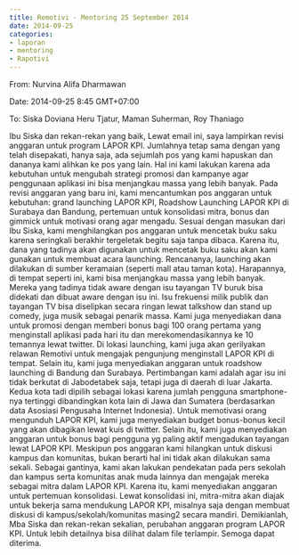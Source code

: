 ```yaml
---
title: Remotivi - Mentoring 25 September 2014
date: 2014-09-25
categories:
- laporan
- mentoring
- Rapotivi
---
```


From: Nurvina Alifa Dharmawan 

Date: 2014-09-25 8:45 GMT+07:00 

To: Siska Doviana Heru Tjatur, Maman Suherman, Roy Thaniago 

Ibu Siska dan rekan-rekan yang baik, 
Lewat email ini, saya lampirkan revisi anggaran untuk program LAPOR KPI. Jumlahnya tetap sama dengan yang telah disepakati, hanya saja, ada sejumlah pos yang kami hapuskan dan dananya kami alihkan ke pos yang lain. Hal ini kami lakukan karena ada kebutuhan untuk mengubah strategi promosi dan kampanye agar penggunaan aplikasi ini bisa menjangkau massa yang lebih banyak. Pada revisi anggaran yang baru ini, kami mencantumkan pos anggaran untuk kebutuhan: grand launching LAPOR KPI, Roadshow Launching LAPOR KPI di Surabaya dan Bandung, pertemuan untuk konsolidasi mitra, bonus dan gimmick untuk motivasi orang agar mengadu. Sesuai dengan masukan dari Ibu Siska, kami menghilangkan pos anggaran untuk mencetak buku saku karena seringkali berakhir tergeletak begitu saja tanpa dibaca. Karena itu, dana yang tadinya akan digunakan untuk mencetak buku saku akan kami gunakan untuk membuat acara launching. Rencananya, launching akan dilakukan di sumber keramaian (seperti mall atau taman kota). Harapannya, di tempat seperti ini, kami bisa menjangkau massa yang lebih banyak. Mereka yang tadinya tidak aware dengan isu tayangan TV buruk bisa didekati dan dibuat aware dengan isu ini. Isu frekuensi milik publik dan tayangan TV bisa diselipkan secara ringan lewat talkshow dan stand up comedy, juga musik sebagai penarik massa. Kami juga menyediakan dana untuk promosi dengan memberi bonus bagi 100 orang pertama yang menginstall aplikasi pada hari itu dan merekomendasikannya ke 10 temannya lewat twitter. Di lokasi launching, kami juga akan gerilyakan relawan Remotivi untuk mengajak pengunjung menginstall LAPOR KPI di tempat. Selain itu, kami juga menyediakan anggaran untuk roadshow launching di Bandung dan Surabaya. Pertimbangan kami adalah agar isu ini tidak berkutat di Jabodetabek saja, tetapi juga di daerah di luar Jakarta. Kedua kota tadi dipilih sebagai lokasi karena jumlah pengguna smartphone-nya tertinggi dibandingkan kota lain di Jawa dan Sumatera (berdasarkan data Asosiasi Pengusaha Internet Indonesia). Untuk memotivasi orang mengunduh LAPOR KPI, kami juga menyediakan budget bonus-bonus kecil yang akan dibagikan lewat kuis di twitter. Selain itu, kami juga menyediakan anggaran untuk bonus bagi pengguna yg paling aktif mengadukan tayangan lewat LAPOR KPI. Meskipun pos anggaran kami hilangkan untuk diskusi kampus dan komunitas, bukan berarti hal ini tidak akan dilakukan sama sekali. Sebagai gantinya, kami akan lakukan pendekatan pada pers sekolah dan kampus serta komunitas anak muda lainnya dan mengajak mereka sebagai mitra dalam LAPOR KPI. Karena itu, kami menyediakan anggaran untuk pertemuan konsolidasi. Lewat konsolidasi ini, mitra-mitra akan diajak untuk bekerja sama mendukung LAPOR KPI, misalnya saja dengan membuat diskusi di kampus/sekolah/komunitas masing2 secara mandiri. Demikianlah, Mba Siska dan rekan-rekan sekalian, perubahan anggaran program LAPOR KPI. Untuk lebih detailnya bisa dilihat dalam file terlampir. Semoga dapat diterima.
